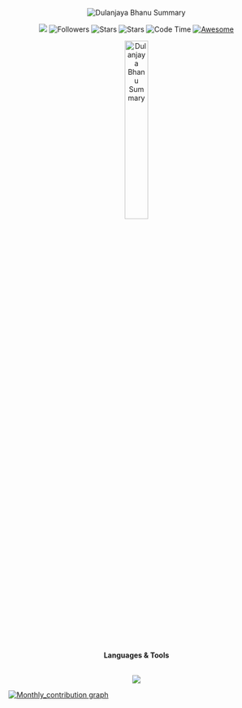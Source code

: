 <div align="center">
  <p><img align="center" src="https://github-readme-streak-stats.herokuapp.com/?user=dulanjayabhanu&hide_border=true&theme=github_dark&card_width=1000" alt="Dulanjaya Bhanu Summary" /></p>
</div>

<div align="center">
  
![](https://komarev.com/ghpvc/?username=dulanjayabhanu&color=brightgreen&base=1000&abbreviated=true&style=flat) ![Followers](https://img.shields.io/github/followers/dulanjayabhanu?label=Followers) ![Stars](https://img.shields.io/github/stars/dulanjayabhanu?label=Stars) ![Stars](https://img.shields.io/badge/Open_source-Hell_Yeah-brightgreen&style=flat) ![Code Time](http://img.shields.io/badge/Code%20Time-310%20hrs%2054%20mins-brightgreen) [![Awesome](https://awesome.re/badge.svg)](https://awesome.re)
</div>

<div align="center">
  <p><img align="center" src="https://octodex.github.com/images/gangnamtocat.png" alt="Dulanjaya Bhanu Summary" width="30%" /></p>
</div>

<br/>

<div align="center">
  <span><b>Languages & Tools</b></span>
</div>

<br/>

<p align="center">
  <a href="https://skillicons.dev">
    <img src="https://skillicons.dev/icons?i=html,css,bootstrap,javascript,php,mysql,jquery,typescript,react,npm,mongodb,nodejs,git,github,java,gcp,linux,cloudflare,postman,netlify,wordpress,python,blender,arduino,vscode,idea,androidstudio,pycharm,photoshop,ai" />
  </a>
</p>

[![Monthly_contribution graph](https://github-readme-activity-graph.vercel.app/graph?username=dulanjayabhanu&theme=github-compact&area=true&hide_border=true&title_color=FFFFFF&custom_title=Contribution&point=FFFFFF&color=FFFFFF)](https://github.com/ashutosh00710/github-readme-activity-graph)

<br/>
